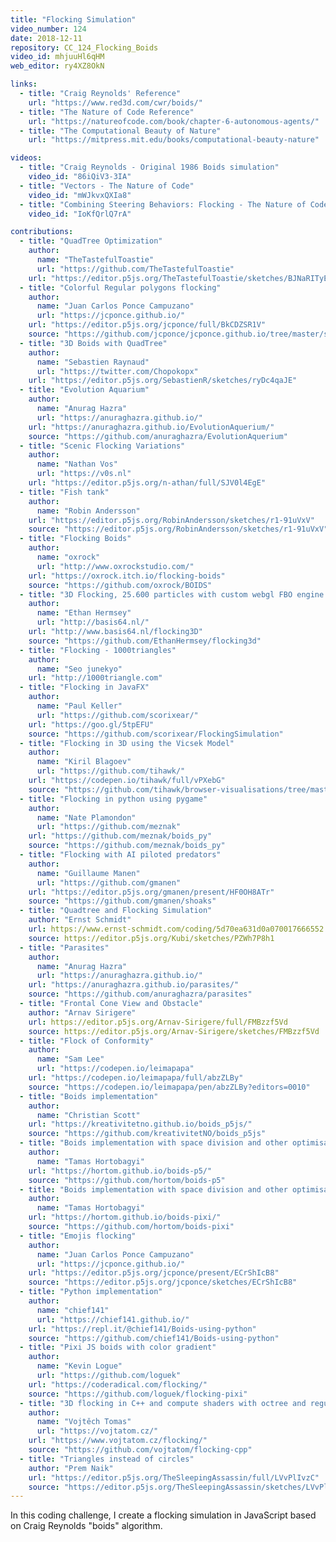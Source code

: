 ```yaml
---
title: "Flocking Simulation"
video_number: 124
date: 2018-12-11
repository: CC_124_Flocking_Boids
video_id: mhjuuHl6qHM
web_editor: ry4XZ8OkN

links:
  - title: "Craig Reynolds' Reference"
    url: "https://www.red3d.com/cwr/boids/"
  - title: "The Nature of Code Reference"
    url: "https://natureofcode.com/book/chapter-6-autonomous-agents/"
  - title: "The Computational Beauty of Nature"
    url: "https://mitpress.mit.edu/books/computational-beauty-nature"

videos:
  - title: "Craig Reynolds - Original 1986 Boids simulation"
    video_id: "86iQiV3-3IA"
  - title: "Vectors - The Nature of Code"
    video_id: "mWJkvxQXIa8"
  - title: "Combining Steering Behaviors: Flocking - The Nature of Code"
    video_id: "IoKfQrlQ7rA"

contributions:
  - title: "QuadTree Optimization"
    author:
      name: "TheTastefulToastie"
      url: "https://github.com/TheTastefulToastie"
    url: "https://editor.p5js.org/TheTastefulToastie/sketches/BJNaRITyE"
  - title: "Colorful Regular polygons flocking"
    author:
      name: "Juan Carlos Ponce Campuzano"
      url: "https://jcponce.github.io/"
    url: "https://editor.p5js.org/jcponce/full/BkCDZSR1V"
    source: "https://github.com/jcponce/jcponce.github.io/tree/master/sketches/flock"
  - title: "3D Boids with QuadTree"
    author:
      name: "Sebastien Raynaud"
      url: "https://twitter.com/Chopokopx"
    url: "https://editor.p5js.org/SebastienR/sketches/ryDc4qaJE"
  - title: "Evolution Aquarium"
    author:
      name: "Anurag Hazra"
      url: "https://anuraghazra.github.io/"
    url: "https://anuraghazra.github.io/EvolutionAquerium/"
    source: "https://github.com/anuraghazra/EvolutionAquerium"
  - title: "Scenic Flocking Variations"
    author:
      name: "Nathan Vos"
      url: "https://v0s.nl"
    url: "https://editor.p5js.org/n-athan/full/SJV0l4EgE"
  - title: "Fish tank"
    author:
      name: "Robin Andersson"
    url: "https://editor.p5js.org/RobinAndersson/sketches/r1-91uVxV"
    source: "https://editor.p5js.org/RobinAndersson/sketches/r1-91uVxV"
  - title: "Flocking Boids"
    author:
      name: "oxrock"
      url: "http://www.oxrockstudio.com/"
    url: "https://oxrock.itch.io/flocking-boids"
    source: "https://github.com/oxrock/BOIDS"
  - title: "3D Flocking, 25.600 particles with custom webgl FBO engine."
    author:
      name: "Ethan Hermsey"
      url: "http://basis64.nl/"
    url: "http://www.basis64.nl/flocking3D"
    source: "https://github.com/EthanHermsey/flocking3d"
  - title: "Flocking - 1000triangles"
    author:
      name: "Seo junekyo"
    url: "http://1000triangle.com"
  - title: "Flocking in JavaFX"
    author:
      name: "Paul Keller"
      url: "https://github.com/scorixear/"
    url: "https://goo.gl/5tpEFU"
    source: "https://github.com/scorixear/FlockingSimulation"
  - title: "Flocking in 3D using the Vicsek Model"
    author:
      name: "Kiril Blagoev"
      url: "https://github.com/tihawk/"
    url: "https://codepen.io/tihawk/full/vPXebG"
    source: "https://github.com/tihawk/browser-visualisations/tree/master/public/vicsek"
  - title: "Flocking in python using pygame"
    author:
      name: "Nate Plamondon"
      url: "https://github.com/meznak"
    url: "https://github.com/meznak/boids_py"
    source: "https://github.com/meznak/boids_py"
  - title: "Flocking with AI piloted predators"
    author:
      name: "Guillaume Manen"
      url: "https://github.com/gmanen"
    url: "https://editor.p5js.org/gmanen/present/HF0OH8ATr"
    source: "https://github.com/gmanen/shoaks"
  - title: "Quadtree and Flocking Simulation"
    author: "Ernst Schmidt"
    url: https://www.ernst-schmidt.com/coding/5d70ea631d0a070017666552
    source: https://editor.p5js.org/Kubi/sketches/PZWh7P8h1
  - title: "Parasites"
    author:
      name: "Anurag Hazra"
      url: "https://anuraghazra.github.io/"
    url: "https://anuraghazra.github.io/parasites/"
    source: "https://github.com/anuraghazra/parasites"
  - title: "Frontal Cone View and Obstacle"
    author: "Arnav Sirigere"
    url: https://editor.p5js.org/Arnav-Sirigere/full/FMBzzf5Vd
    source: https://editor.p5js.org/Arnav-Sirigere/sketches/FMBzzf5Vd
  - title: "Flock of Conformity"
    author:
      name: "Sam Lee"
      url: "https://codepen.io/leimapapa"
    url: "https://codepen.io/leimapapa/full/abzZLBy"
    source: "https://codepen.io/leimapapa/pen/abzZLBy?editors=0010"
  - title: "Boids implementation"
    author:
      name: "Christian Scott"
    url: "https://kreativitetno.github.io/boids_p5js/"
    source: "https://github.com/kreativitetNO/boids_p5js"
  - title: "Boids implementation with space division and other optimisations (p5.js version)"
    author:
      name: "Tamas Hortobagyi"
    url: "https://hortom.github.io/boids-p5/"
    source: "https://github.com/hortom/boids-p5"
  - title: "Boids implementation with space division and other optimisations (pixi.js version)"
    author:
      name: "Tamas Hortobagyi"
    url: "https://hortom.github.io/boids-pixi/"
    source: "https://github.com/hortom/boids-pixi"
  - title: "Emojis flocking"
    author:
      name: "Juan Carlos Ponce Campuzano"
      url: "https://jcponce.github.io/"
    url: "https://editor.p5js.org/jcponce/present/ECrShIcB8"
    source: "https://editor.p5js.org/jcponce/sketches/ECrShIcB8"
  - title: "Python implementation"
    author:
      name: "chief141"
      url: "https://chief141.github.io/"
    url: "https://repl.it/@chief141/Boids-using-python"
    source: "https://github.com/chief141/Boids-using-python"
  - title: "Pixi JS boids with color gradient"
    author:
      name: "Kevin Logue"
      url: "https://github.com/loguek"
    url: "https://coderadical.com/flocking/"
    source: "https://github.com/loguek/flocking-pixi"
  - title: "3D flocking in C++ and compute shaders with octree and regular grid"
    author:
      name: "Vojtěch Tomas"
      url: "https://vojtatom.cz/"
    url: "https://www.vojtatom.cz/flocking/"
    source: "https://github.com/vojtatom/flocking-cpp"
  - title: "Triangles instead of circles"
    author: "Prem Naik"
    url: "https://editor.p5js.org/TheSleepingAssassin/full/LVvPlIvzC"
    source: "https://editor.p5js.org/TheSleepingAssassin/sketches/LVvPlIvzC"
---
```

In this coding challenge, I create a flocking simulation in JavaScript based on Craig Reynolds "boids" algorithm.
